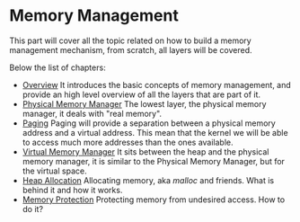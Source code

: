 # Memory Management 

This part will cover all the topic related on how to build a memory management mechanism, from scratch, all layers will be covered.

Below the list of chapters: 

* [Overview](01_Overview.md) It introduces the basic concepts of memory management, and provide an high level overview of all the layers that are part of it.
* [Physical Memory Manager](02_Physical_Memory.md) The lowest layer, the physical memory manager, it deals with "real memory".
* [Paging](03_Paging.md) Paging will provide a separation between a physical memory address and a virtual address. This mean that the kernel we will be able to access much more addresses than the ones available.
* [Virtual Memory Manager](04_Virtual_Memory_Manager.md) It sits between the heap and the physical memory manager, it is similar to the Physical Memory Manager, but for the virtual space.
* [Heap Allocation](05_Heap_Allocation.md) Allocating memory, aka _malloc_ and friends. What is behind it and how it works.
* [Memory Protection](06_Memory_Protection.md) Protecting memory from undesired access. How to do it?
